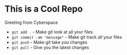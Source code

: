 # This is a Cool Repo

Greeting from Cyberspace

- `git add .` - Make git look at all your files
- `git commit -am "message"` - Make git track all your files
- `git push` - Make git take you changes
- `git pull` - Give you the latest changes

